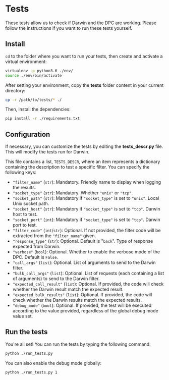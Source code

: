 # Tests

These tests allow us to check if Darwin and the DPC are working. Please follow the instructions if you want to run these tests yourself.

## Install

`cd` to the folder where you want to run your tests, then create and activate a virtual environment:

```bash
virtualenv -p python3.6 ./env/
source ./env/bin/activate
```
After setting your environment, copy the **tests** folder content in your current directory:

```bash
cp -r /path/to/tests/* ./
```

Then, install the dependencies:

```bash
pip install -r ./requirements.txt
```

## Configuration

If necessary, you can customize the tests by editing the **tests_descr.py** file. This will modify the tests run for Darwin.

This file contains a list, `TESTS_DESCR`, where an item represents a dictionary containing the description to test a specific filter. You can specify the following keys:
 - `"filter_name"` (`str`): Mandatory. Friendly name to display when logging the results.
 - `"socket_type"` (`str`): Mandatory. Whether `"unix"` or `"tcp"`.
 - `"socket_path"` (`str`): Mandatory if `"socket_type"` is set to `"unix"`. Local Unix socket path.
 - `"socket_host"` (`str`): Mandatory if `"socket_type"` is set to `"tcp"`. Darwin host to test.
 - `"socket_port"` (`int`): Mandatory if `"socket_type"` is set to `"tcp"`. Darwin port to test.
 - `"filter_code"` (`int`/`str`): Optional. If not provided, the filter code will be extracted from the `"filter_name"` given.
 - `"response_type"` (`str`): Optional. Default is "`back`". Type of response expected from Darwin.
 - `"verbose"` (`bool`): Optional. Whether to enable the verbose mode of the DPC. Default is `False`.
 - `"call_args"` (`list`): Optional. List of arguments to send to the Darwin filter.
 - `"bulk_call_args"` (`list`): Optional. List of requests (each containing a list of arguments) to send to the Darwin filter.
 - `"expected_call_result"` (`list`): Optional. If provided, the code will check whether the Darwin result match the expected result.
 - `"expected_bulk_results"` (`list`): Optional. If provided, the code will check whether the Darwin results match the expected results.
 - `"debug_mode"` (`bool`): Optional. If provided, the test will be executed according to the value provided, regardless of the global debug mode value set.

## Run the tests

You're all set! You can run the tests by typing the following command:

```bash
python ./run_tests.py
```

You can also enable the debug mode globally:

```bash
python ./run_tests.py 1
```
